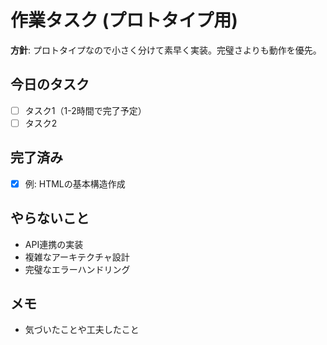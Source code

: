 # 作業タスク (プロトタイプ用)

**方針**: プロトタイプなので小さく分けて素早く実装。完璧さよりも動作を優先。

## 今日のタスク
- [ ] タスク1（1-2時間で完了予定）
- [ ] タスク2

## 完了済み
- [x] 例: HTMLの基本構造作成

## やらないこと
- API連携の実装
- 複雑なアーキテクチャ設計
- 完璧なエラーハンドリング

## メモ
- 気づいたことや工夫したこと